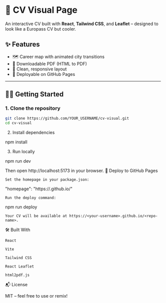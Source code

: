 # 📄 CV Visual Page

An interactive CV built with **React**, **Tailwind CSS**, and **Leaflet** – designed to look like a Europass CV but cooler.

## ✨ Features

- 🗺️ Career map with animated city transitions
- 📄 Downloadable PDF (HTML to PDF)
- 🎨 Clean, responsive layout
- 🚀 Deployable on GitHub Pages

---

## 🧑‍💻 Getting Started

### 1. Clone the repository

```bash
git clone https://github.com/YOUR_USERNAME/cv-visual.git
cd cv-visual
```
2. Install dependencies

npm install

3. Run locally

npm run dev

Then open http://localhost:5173 in your browser.
🚀 Deploy to GitHub Pages

    Set the homepage in your package.json:

"homepage": "https://<your-username>.github.io/<repo-name>"

    Run the deploy command:

npm run deploy

    Your CV will be available at https://<your-username>.github.io/<repo-name>.

🛠️ Built With

    React

    Vite

    Tailwind CSS

    React Leaflet

    html2pdf.js

📬 License

MIT – feel free to use or remix!